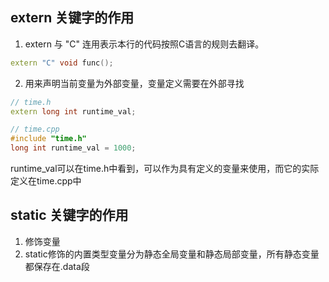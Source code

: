 ## extern 关键字的作用
1. extern 与 "C" 连用表示本行的代码按照C语言的规则去翻译。
```c++
extern "C" void func();
```
2. 用来声明当前变量为外部变量，变量定义需要在外部寻找
```c++
// time.h
extern long int runtime_val;

// time.cpp
#include "time.h"
long int runtime_val = 1000;
```
runtime_val可以在time.h中看到，可以作为具有定义的变量来使用，而它的实际定义在time.cpp中

## static 关键字的作用
1. 修饰变量
2. static修饰的内置类型变量分为静态全局变量和静态局部变量，所有静态变量都保存在.data段
